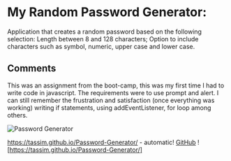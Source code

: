 # My Random Password Generator:

Application that creates a random password based on the following selection:
Length between 8 and 128 characters;
Option to include characters such as symbol, numeric, upper case and lower case.

## Comments

This was an assignment from the boot-camp, this was my first time I had to write code in javascript. The requirements were to use prompt and alert. I can still remember the frustration and satisfaction (once everything was working) writing if statements, using addEventListener, for loop among others.

![Password Generator](./assets/imgpasswordGenerator.png)

https://tassim.github.io/Password-Generator/ - automatic!
[GitHub](https://tassim.github.io/Password-Generator/)
![https://tassim.github.io/Password-Generator/]